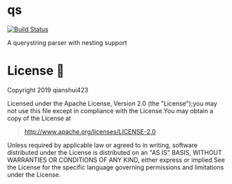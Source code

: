 # qs

[![Build Status](https://travis-ci.org/qianshui423/qs.svg?branch=master)](https://travis-ci.org/qianshui423/qs)

A querystring parser with nesting support

# License 📄

Copyright 2019 qianshui423

Licensed under the Apache License, Version 2.0 (the "License");you may not use this file except in compliance with the License.You may obtain a copy of the License at

> http://www.apache.org/licenses/LICENSE-2.0

Unless required by applicable law or agreed to in writing, software distributed under the License is distributed on an "AS IS" BASIS, WITHOUT WARRANTIES OR CONDITIONS OF ANY KIND, either express or implied.See the License for the specific language governing permissions and limitations under the License.
